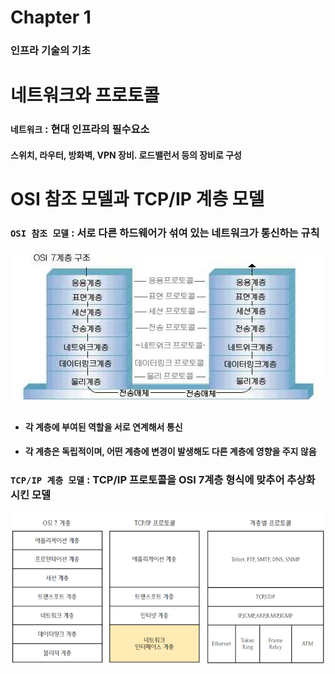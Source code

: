 # Chapter 1
### 인프라 기술의 기초

# 네트워크와 프로토콜
### `네트워크` : 현대 인프라의 필수요소
#### 스위치, 라우터, 방화벽, VPN 장비. 로드밸런서 등의 장비로 구성

# OSI 참조 모델과 TCP/IP 계층 모델
### `OSI 참조 모델` : 서로 다른 하드웨어가 섞여 있는 네트워크가 통신하는 규칙
![](../Image/OSI_Reference_Model.jpg)
* #### 각 계층에 부여된 역할을 서로 연계해서 통신
* #### 각 계층은 독립적이며, 어떤 계층에 변경이 발생해도 다른 계층에 영향을 주지 않음

### `TCP/IP 계층 모델` : TCP/IP 프로토콜을 OSI 7계층 형식에 맞추어 추상화 시킨 모델
![](../Image/TCP_IP_Layerd_Model.png)